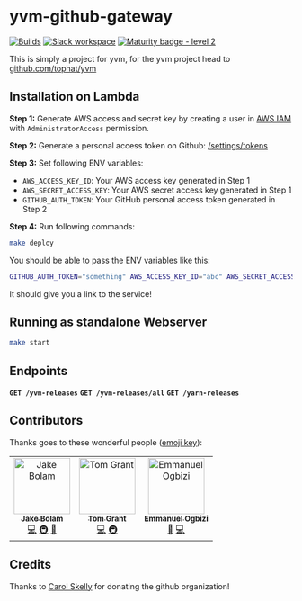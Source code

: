 # yvm-github-gateway

[![Builds](https://img.shields.io/circleci/project/github/tophat/yvm-github-gateway/master.svg)](https://circleci.com/gh/tophat/yvm-github-gateway)
[![Slack workspace](https://slackinvite.dev.tophat.com/badge.svg)](https://opensource.tophat.com/slack)
[![Maturity badge - level 2](https://img.shields.io/badge/Maturity-Level%202%20--%20First%20Release-yellowgreen.svg)](https://github.com/tophat/getting-started/blob/master/scorecard.md)

This is simply a project for yvm, for the yvm project head to [github.com/tophat/yvm](https://github.com/tophat/yvm)

## Installation on Lambda

**Step 1:** Generate AWS access and secret key by creating a user in [AWS IAM](https://console.aws.amazon.com/iam/home) with `AdministratorAccess` permission.

**Step 2:** Generate a personal access token on Github: [/settings/tokens](https://github.com/settings/tokens)

**Step 3:** Set following ENV variables:

- `AWS_ACCESS_KEY_ID`: Your AWS access key generated in Step 1
- `AWS_SECRET_ACCESS_KEY`: Your AWS secret access key generated in Step 1
- `GITHUB_AUTH_TOKEN`: Your GitHub personal access token generated in Step 2

**Step 4:** Run following commands:

```sh
make deploy
```

You should be able to pass the ENV variables like this:

```sh
GITHUB_AUTH_TOKEN="something" AWS_ACCESS_KEY_ID="abc" AWS_SECRET_ACCESS_KEY="abc" serverless deploy
```

It should give you a link to the service!

## Running as standalone Webserver

```sh
make start
```

## Endpoints

**`GET /yvm-releases`**
**`GET /yvm-releases/all`**
**`GET /yarn-releases`**

## Contributors

Thanks goes to these wonderful people ([emoji key](https://github.com/kentcdodds/all-contributors#emoji-key)):

<!-- ALL-CONTRIBUTORS-LIST:START - Do not remove or modify this section -->
<!-- prettier-ignore -->
<table><tr><td align="center"><a href="https://jakebolam.com"><img src="https://avatars2.githubusercontent.com/u/3534236?v=4" width="100px;" alt="Jake Bolam"/><br /><sub><b>Jake Bolam</b></sub></a><br /><a href="https://github.com/tophat/yvm-github-gateway/commits?author=jakebolam" title="Code">💻</a> <a href="#infra-jakebolam" title="Infrastructure (Hosting, Build-Tools, etc)">🚇</a> <a href="https://github.com/tophat/yvm-github-gateway/commits?author=jakebolam" title="Documentation">📖</a></td><td align="center"><a href="http://www.linkedin.com/profile/view?id=245244184"><img src="https://avatars0.githubusercontent.com/u/4661702?v=4" width="100px;" alt="Tom Grant"/><br /><sub><b>Tom Grant</b></sub></a><br /><a href="https://github.com/tophat/yvm-github-gateway/commits?author=tgrant59" title="Code">💻</a> <a href="#infra-tgrant59" title="Infrastructure (Hosting, Build-Tools, etc)">🚇</a></td><td align="center"><a href="http://emmanuel.ogbizi.com"><img src="https://avatars0.githubusercontent.com/u/2528959?v=4" width="100px;" alt="Emmanuel Ogbizi"/><br /><sub><b>Emmanuel Ogbizi</b></sub></a><br /><a href="#review-iamogbz" title="Reviewed Pull Requests">👀</a> <a href="https://github.com/tophat/yvm-github-gateway/commits?author=iamogbz" title="Code">💻</a></td></tr></table>

<!-- ALL-CONTRIBUTORS-LIST:END -->

## Credits

Thanks to [Carol Skelly](https://github.com/iatek) for donating the github organization!

